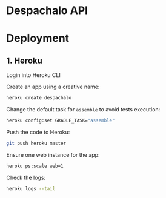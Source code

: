 # Despachalo API

# Deployment
## 1. Heroku
Login into Heroku CLI

Create an app using a creative name:
```bash
heroku create despachalo
```

Change the default task for `assemble` to avoid tests execution:
```bash
heroku config:set GRADLE_TASK="assemble"
```

Push the code to Heroku:
```bash
git push heroku master
```

Ensure one web instance for the app:
```bash
heroku ps:scale web=1
```

Check the logs:
```bash
heroku logs --tail
```
